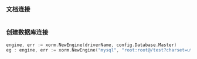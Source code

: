 

### 文档连接

```

```



### 创建数据库连接

```go
engine, err := xorm.NewEngine(driverName, config.Database.Master)
eg : engine, err := xorm.NewEngine("mysql", "root:root@/test?charset=utf8")
```

